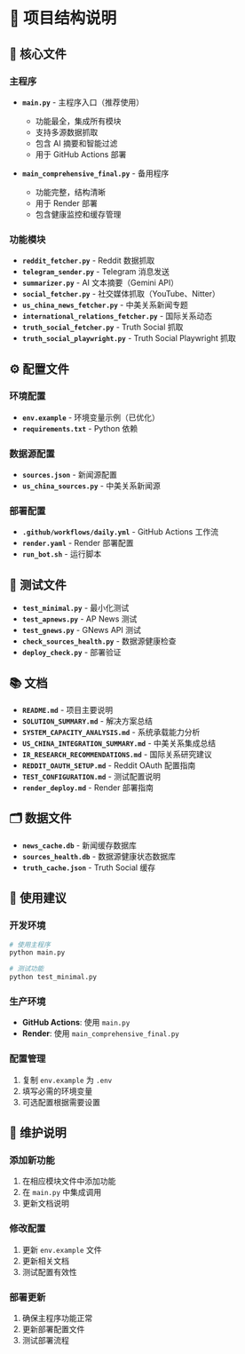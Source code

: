 # 📁 项目结构说明

## 🎯 核心文件

### 主程序
- **`main.py`** - 主程序入口（推荐使用）
  - 功能最全，集成所有模块
  - 支持多源数据抓取
  - 包含 AI 摘要和智能过滤
  - 用于 GitHub Actions 部署

- **`main_comprehensive_final.py`** - 备用程序
  - 功能完整，结构清晰
  - 用于 Render 部署
  - 包含健康监控和缓存管理

### 功能模块
- **`reddit_fetcher.py`** - Reddit 数据抓取
- **`telegram_sender.py`** - Telegram 消息发送
- **`summarizer.py`** - AI 文本摘要（Gemini API）
- **`social_fetcher.py`** - 社交媒体抓取（YouTube、Nitter）
- **`us_china_news_fetcher.py`** - 中美关系新闻专题
- **`international_relations_fetcher.py`** - 国际关系动态
- **`truth_social_fetcher.py`** - Truth Social 抓取
- **`truth_social_playwright.py`** - Truth Social Playwright 抓取

## ⚙️ 配置文件

### 环境配置
- **`env.example`** - 环境变量示例（已优化）
- **`requirements.txt`** - Python 依赖

### 数据源配置
- **`sources.json`** - 新闻源配置
- **`us_china_sources.py`** - 中美关系新闻源

### 部署配置
- **`.github/workflows/daily.yml`** - GitHub Actions 工作流
- **`render.yaml`** - Render 部署配置
- **`run_bot.sh`** - 运行脚本

## 🧪 测试文件

- **`test_minimal.py`** - 最小化测试
- **`test_apnews.py`** - AP News 测试
- **`test_gnews.py`** - GNews API 测试
- **`check_sources_health.py`** - 数据源健康检查
- **`deploy_check.py`** - 部署验证

## 📚 文档

- **`README.md`** - 项目主要说明
- **`SOLUTION_SUMMARY.md`** - 解决方案总结
- **`SYSTEM_CAPACITY_ANALYSIS.md`** - 系统承载能力分析
- **`US_CHINA_INTEGRATION_SUMMARY.md`** - 中美关系集成总结
- **`IR_RESEARCH_RECOMMENDATIONS.md`** - 国际关系研究建议
- **`REDDIT_OAUTH_SETUP.md`** - Reddit OAuth 配置指南
- **`TEST_CONFIGURATION.md`** - 测试配置说明
- **`render_deploy.md`** - Render 部署指南

## 🗂️ 数据文件

- **`news_cache.db`** - 新闻缓存数据库
- **`sources_health.db`** - 数据源健康状态数据库
- **`truth_cache.json`** - Truth Social 缓存

## 🚀 使用建议

### 开发环境
```bash
# 使用主程序
python main.py

# 测试功能
python test_minimal.py
```

### 生产环境
- **GitHub Actions**: 使用 `main.py`
- **Render**: 使用 `main_comprehensive_final.py`

### 配置管理
1. 复制 `env.example` 为 `.env`
2. 填写必需的环境变量
3. 可选配置根据需要设置

## 📝 维护说明

### 添加新功能
1. 在相应模块文件中添加功能
2. 在 `main.py` 中集成调用
3. 更新文档说明

### 修改配置
1. 更新 `env.example` 文件
2. 更新相关文档
3. 测试配置有效性

### 部署更新
1. 确保主程序功能正常
2. 更新部署配置文件
3. 测试部署流程
